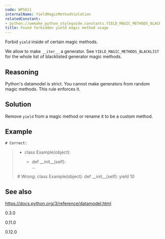 ```yaml
---
code: WPS611
internalName: YieldMagicMethodViolation
relatedConstant:
- python://wemake_python_styleguide.constants.YIELD_MAGIC_METHODS_BLACKLIST
title: Found forbidden yield magic method usage
---
```


Forbid `yield` inside of certain magic methods.

We allow to make `__iter__` a generator. See
`YIELD_MAGIC_METHODS_BLACKLIST`
for the whole list of blacklisted generator magic methods.

## Reasoning
Python's datamodel is strict. You cannot make generators from random
magic methods. This rule enforces it.

## Solution
Remove `yield` from a magic method or rename it to be a custom
method.

## Example

    # Correct:

>   - class Example(object):
>     
>       - def \_\_init\_\_(self):  
>         ...
> 
> \# Wrong: class Example(object): def \_\_init\_\_(self): yield 10

## See also
<https://docs.python.org/3/reference/datamodel.html>

<div class="versionadded">

0.3.0

</div>

<div class="versionchanged">

0.11.0

</div>

<div class="versionchanged">

0.12.0

</div>